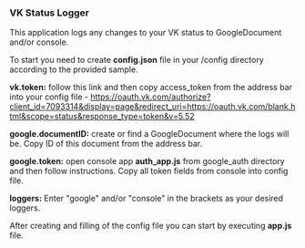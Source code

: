 <b><h3>VK Status Logger</h3></b>

This application logs any changes to your VK status to GoogleDocument and/or console.

To start you need to create <b>config.json</b> file in your /config directory according to the provided sample.

<b>vk.token:</b> follow this link and then copy access_token from the address bar into your config file - 
	https://oauth.vk.com/authorize?client_id=7093314&display=page&redirect_uri=https://oauth.vk.com/blank.html&scope=status&response_type=token&v=5.52
	
<b>google.documentID:</b> create or find a GoogleDocument where the logs will be. Copy ID of this document from the address bar.

<b>google.token:</b> open console app <b>auth_app.js</b> from google_auth directory and then follow instructions. Copy all token fields from console into config file.

<b>loggers:</b> Enter "google" and/or "console" in the brackets as your desired loggers.

After creating and filling of the config file you can start by executing <b>app.js</b> file.
